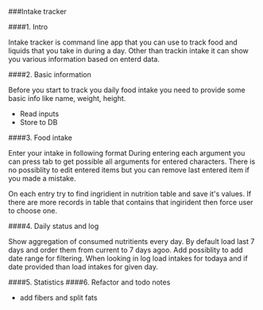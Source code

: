 ###Intake tracker

####1. Intro

Intake tracker is command line app that you can use to track food and liquids that you take in during a day.
Other than trackin intake it can show you various information based on enterd data.

####2. Basic information

Before you start to track you daily food intake you need to provide some basic info like name, weight, height.

* Read inputs
* Store to DB

####3. Food intake

Enter your intake in following format <ingirident name> <unit> <measure>
During entering each argument you can press tab to get possible all arguments for entered characters. 
There is no possiblity to edit entered items but you can remove last entered item if you made a mistake.

On each entry try to find ingridient in nutrition table and save it's values. If there are more records in table that contains that ingirident then force user to choose one.

####4. Daily status and log

Show aggregation of consumed nutritients every day. By default load last 7 days and order them from current to 7 days agoo. Add possiblity to add date range for filtering.
When looking in log load intakes for todaya and if date provided than load intakes for given day.

####5. Statistics
####6. Refactor and todo notes
* add fibers and split fats
